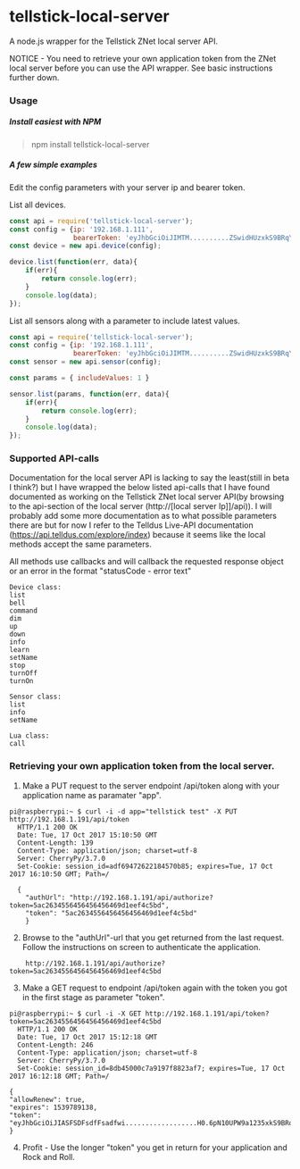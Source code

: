 # tellstick-local-server
A node.js wrapper for the Tellstick ZNet local server API.

NOTICE - You need to retrieve your own application token from the ZNet local server before you can use the API wrapper. See basic instructions further down.

### Usage
##### Install easiest with NPM
> npm install tellstick-local-server
##### A few simple examples
Edit the config parameters with your server ip and bearer token.

List all devices.
```javascript
const api = require('tellstick-local-server');
const config = {ip: '192.168.1.111',
				bearerToken: 'eyJhbGciOiJIMTM..........ZSwidHUzxkS9BRqY'}
const device = new api.device(config);

device.list(function(err, data){
	if(err){
		return console.log(err);
	}
	console.log(data);
});
```

List all sensors along with a parameter to include latest values.
```javascript
const api = require('tellstick-local-server');
const config = {ip: '192.168.1.111',
				bearerToken: 'eyJhbGciOiJIMTM..........ZSwidHUzxkS9BRqY'}
const sensor = new api.sensor(config);

const params = { includeValues: 1 }

sensor.list(params, function(err, data){
	if(err){
		return console.log(err);
	}
	console.log(data);
});
```

### Supported API-calls
Documentation for the local server API is lacking to say the least(still in beta I think?) but I have wrapped the below listed api-calls that I have found documented as working on the Tellstick ZNet local server API(by browsing to the api-section of the local server (http://[local server Ip]]/api)). I will probably add some more documentation as to what possible parameters there are but for now I refer to the Telldus Live-API documentation (https://api.telldus.com/explore/index) because it seems like the local methods accept the same parameters.

All methods use callbacks and will callback the requested response object or an error in the format "statusCode - error text"
```
Device class:
list
bell
command
dim
up
down
info
learn
setName
stop
turnOff
turnOn

Sensor class:
list
info
setName

Lua class:
call
```

### Retrieving your own application token from the local server.
1. Make a PUT request to the server endpoint /api/token along with your application name as paramater "app".
```
pi@raspberrypi:~ $ curl -i -d app="tellstick test" -X PUT http://192.168.1.191/api/token
  HTTP/1.1 200 OK
  Date: Tue, 17 Oct 2017 15:10:50 GMT
  Content-Length: 139
  Content-Type: application/json; charset=utf-8
  Server: CherryPy/3.7.0
  Set-Cookie: session_id=adf69472622184570b85; expires=Tue, 17 Oct 2017 16:10:50 GMT; Path=/

  {
    "authUrl": "http://192.168.1.191/api/authorize?token=5ac2634556456456456469d1eef4c5bd",
    "token": "5ac2634556456456456469d1eef4c5bd"
    }
```

2. Browse to the "authUrl"-url that you get returned from the last request. Follow the instructions on screen to authenticate the application.
```
	http://192.168.1.191/api/authorize?token=5ac2634556456456456469d1eef4c5bd
```



3. Make a GET request to endpoint /api/token again with the token you got in the first stage as parameter "token".
```
pi@raspberrypi:~ $ curl -i -X GET http://192.168.1.191/api/token?token=5ac2634556456456456469d1eef4c5bd
  HTTP/1.1 200 OK
  Date: Tue, 17 Oct 2017 15:12:18 GMT
  Content-Length: 246
  Content-Type: application/json; charset=utf-8
  Server: CherryPy/3.7.0
  Set-Cookie: session_id=8db45000c7a9197f8823af7; expires=Tue, 17 Oct 2017 16:12:18 GMT; Path=/

{
"allowRenew": true,
"expires": 1539789138,
"token": "eyJhbGciOiJIASFSDFsdfFsadfwi..................H0.6pN10UPW9a1235xkS9BRqY"
}
```
4. Profit - Use the longer "token" you get in return for your application and Rock and Roll.